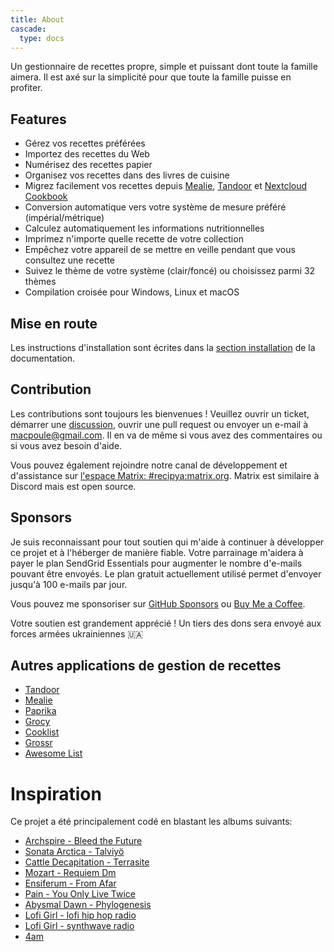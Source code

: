 ```yaml
---
title: About
cascade:
  type: docs
---
```


Un gestionnaire de recettes propre, simple et puissant dont toute la famille aimera.
Il est axé sur la simplicité pour que toute la famille puisse en profiter.

## Features

- Gérez vos recettes préférées
- Importez des recettes du Web
- Numérisez des recettes papier
- Organisez vos recettes dans des livres de cuisine
- Migrez facilement vos recettes depuis [Mealie](https://mealie.io), [Tandoor](https://tandoor.dev) et [Nextcloud Cookbook](https://apps.nextcloud.com/apps/cookbook)
- Conversion automatique vers votre système de mesure préféré (impérial/métrique)
- Calculez automatiquement les informations nutritionnelles
- Imprimez n'importe quelle recette de votre collection
- Empêchez votre appareil de se mettre en veille pendant que vous consultez une recette
- Suivez le thème de votre système (clair/foncé) ou choisissez parmi 32 thèmes
- Compilation croisée pour Windows, Linux et macOS

## Mise en route

Les instructions d'installation sont écrites dans la [section installation](/guide/fr/docs/installation/) de la documentation.

## Contribution

Les contributions sont toujours les bienvenues ! Veuillez ouvrir un ticket, démarrer une [discussion](https://github.com/reaper47/recipya/discussions), ouvrir une pull request ou envoyer un e-mail à macpoule@gmail.com. 
Il en va de même si vous avez des commentaires ou si vous avez besoin d'aide.

Vous pouvez également rejoindre notre canal de développement et d'assistance sur
[l'espace Matrix: #recipya:matrix.org](https://app.element.io/#/room/#recipya:matrix.org).
Matrix est similaire à Discord mais est open source.

## Sponsors

Je suis reconnaissant pour tout soutien qui m'aide à continuer à développer ce projet et à l'héberger de manière fiable. Votre parrainage m'aidera
à payer le plan SendGrid Essentials pour augmenter le nombre d'e-mails pouvant être envoyés. Le plan gratuit actuellement
utilisé permet d'envoyer jusqu'à 100 e-mails par jour.

Vous pouvez me sponsoriser sur
[GitHub Sponsors](https://github.com/sponsors/reaper47) ou
[Buy Me a Coffee](https://www.buymeacoffee.com/macpoule).

Votre soutien est grandement apprécié ! Un tiers des dons sera envoyé aux forces armées ukrainiennes 🇺🇦

## Autres applications de gestion de recettes

- [Tandoor](https://github.com/TandoorRecipes/recipes)
- [Mealie](https://github.com/mealie-recipes/mealie)
- [Paprika](https://www.paprikaapp.com/)
- [Grocy](https://grocy.info/)
- [Cooklist](https://cooklist.com/)
- [Grossr](https://grossr.com/)
- [Awesome List](https://github.com/awesome-selfhosted/awesome-selfhosted#recipe-management)

# Inspiration

Ce projet a été principalement codé en blastant les albums suivants:
- [Archspire - Bleed the Future](https://www.youtube.com/watch?v=o8H9ahswldM)
- [Sonata Arctica - Talviyö](https://www.youtube.com/watch?v=x6rEDMqM36I)
- [Cattle Decapitation - Terrasite](https://www.youtube.com/watch?v=x6rEDMqM36I)
- [Mozart - Requiem Dm](https://www.youtube.com/watch?v=pBGVfwOLU1w0)
- [Ensiferum - From Afar](https://www.youtube.com/watch?v=6r8OPu3SRSM)
- [Pain - You Only Live Twice](https://www.youtube.com/watch?v=obgCEoLzLs4)
- [Abysmal Dawn - Phylogenesis](https://www.youtube.com/watch?v=xJMybqRMedk&pp=ygUMYWJ5c21hbCBkYXdu)
- [Lofi Girl - lofi hip hop radio](https://www.youtube.com/watch?v=jfKfPfyJRdk)
- [Lofi Girl - synthwave radio](https://www.youtube.com/watch?v=4xDzrJKXOOY)
- [4am](https://www.youtube.com/watch?v=tBcPji_jRDc)
